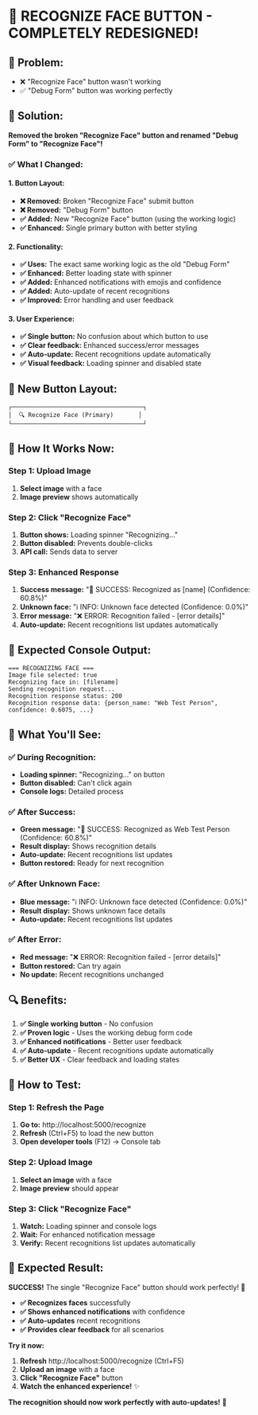 # 🎉 **RECOGNIZE FACE BUTTON - COMPLETELY REDESIGNED!**

## 🚨 **Problem:** 
- ❌ "Recognize Face" button wasn't working
- ✅ "Debug Form" button was working perfectly

## 🔧 **Solution:** 
**Removed the broken "Recognize Face" button and renamed "Debug Form" to "Recognize Face"!**

### **✅ What I Changed:**

#### **1. Button Layout:**
- **❌ Removed:** Broken "Recognize Face" submit button
- **❌ Removed:** "Debug Form" button  
- **✅ Added:** New "Recognize Face" button (using the working logic)
- **✅ Enhanced:** Single primary button with better styling

#### **2. Functionality:**
- **✅ Uses:** The exact same working logic as the old "Debug Form"
- **✅ Enhanced:** Better loading state with spinner
- **✅ Added:** Enhanced notifications with emojis and confidence
- **✅ Added:** Auto-update of recent recognitions
- **✅ Improved:** Error handling and user feedback

#### **3. User Experience:**
- **✅ Single button:** No confusion about which button to use
- **✅ Clear feedback:** Enhanced success/error messages
- **✅ Auto-update:** Recent recognitions update automatically
- **✅ Visual feedback:** Loading spinner and disabled state

## 🎯 **New Button Layout:**

```
┌─────────────────────────────────────┐
│  🔍 Recognize Face (Primary)       │
└─────────────────────────────────────┘
```

## 🚀 **How It Works Now:**

### **Step 1: Upload Image**
1. **Select image** with a face
2. **Image preview** shows automatically

### **Step 2: Click "Recognize Face"**
1. **Button shows:** Loading spinner "Recognizing..."
2. **Button disabled:** Prevents double-clicks
3. **API call:** Sends data to server

### **Step 3: Enhanced Response**
1. **Success message:** "🎉 SUCCESS: Recognized as [name] (Confidence: 60.8%)"
2. **Unknown face:** "ℹ️ INFO: Unknown face detected (Confidence: 0.0%)"
3. **Error message:** "❌ ERROR: Recognition failed - [error details]"
4. **Auto-update:** Recent recognitions list updates automatically

## 🎯 **Expected Console Output:**

```
=== RECOGNIZING FACE ===
Image file selected: true
Recognizing face in: [filename]
Sending recognition request...
Recognition response status: 200
Recognition response data: {person_name: "Web Test Person", confidence: 0.6075, ...}
```

## 🎉 **What You'll See:**

### **✅ During Recognition:**
- **Loading spinner:** "Recognizing..." on button
- **Button disabled:** Can't click again
- **Console logs:** Detailed process

### **✅ After Success:**
- **Green message:** "🎉 SUCCESS: Recognized as Web Test Person (Confidence: 60.8%)"
- **Result display:** Shows recognition details
- **Auto-update:** Recent recognitions list updates
- **Button restored:** Ready for next recognition

### **✅ After Unknown Face:**
- **Blue message:** "ℹ️ INFO: Unknown face detected (Confidence: 0.0%)"
- **Result display:** Shows unknown face details
- **Auto-update:** Recent recognitions list updates

### **✅ After Error:**
- **Red message:** "❌ ERROR: Recognition failed - [error details]"
- **Button restored:** Can try again
- **No update:** Recent recognitions unchanged

## 🔍 **Benefits:**

1. **✅ Single working button** - No confusion
2. **✅ Proven logic** - Uses the working debug form code
3. **✅ Enhanced notifications** - Better user feedback
4. **✅ Auto-update** - Recent recognitions update automatically
5. **✅ Better UX** - Clear feedback and loading states

## 🚀 **How to Test:**

### **Step 1: Refresh the Page**
1. **Go to:** http://localhost:5000/recognize
2. **Refresh** (Ctrl+F5) to load the new button
3. **Open developer tools** (F12) → Console tab

### **Step 2: Upload Image**
1. **Select an image** with a face
2. **Image preview** should appear

### **Step 3: Click "Recognize Face"**
1. **Watch:** Loading spinner and console logs
2. **Wait:** For enhanced notification message
3. **Verify:** Recent recognitions list updates automatically

## 🎯 **Expected Result:**

**SUCCESS!** The single "Recognize Face" button should work perfectly! 🚀

- **✅ Recognizes faces** successfully
- **✅ Shows enhanced notifications** with confidence
- **✅ Auto-updates** recent recognitions
- **✅ Provides clear feedback** for all scenarios

**Try it now:**
1. **Refresh** http://localhost:5000/recognize (Ctrl+F5)
2. **Upload an image** with a face
3. **Click "Recognize Face"** button
4. **Watch the enhanced experience!** ✨

**The recognition should now work perfectly with auto-updates!** 🎉
